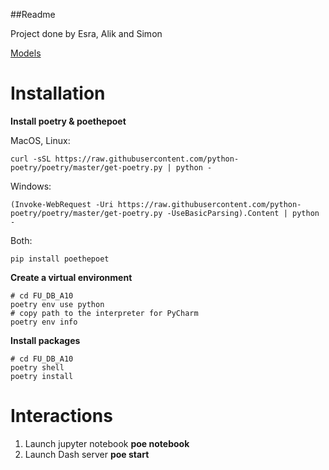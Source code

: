 ##Readme

Project done by Esra, Alik and Simon

[Models](https://drive.google.com/file/d/1-lFP6gt_kZZtQuK9rrDhi10YVvghdmDc/view?usp=sharing)

# Installation
**Install poetry & poethepoet**

MacOS, Linux: 

    curl -sSL https://raw.githubusercontent.com/python-poetry/poetry/master/get-poetry.py | python -

Windows:
 
    (Invoke-WebRequest -Uri https://raw.githubusercontent.com/python-poetry/poetry/master/get-poetry.py -UseBasicParsing).Content | python -
    
Both:

    pip install poethepoet

**Create a virtual environment**

    # cd FU_DB_A10
    poetry env use python
    # copy path to the interpreter for PyCharm 
    poetry env info
    
**Install packages**

    # cd FU_DB_A10
    poetry shell
    poetry install
    
# Interactions
1. Launch jupyter notebook **poe notebook**
2. Launch Dash server **poe start**